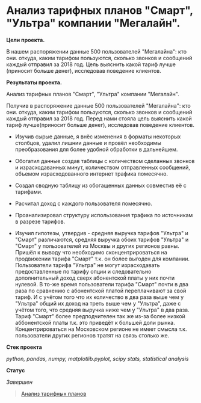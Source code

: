 # Анализ тарифных планов "Смарт", "Ультра" компании "Мегалайн".

**Цели проекта.**

В нашем распоряжении данные 500 пользователей "Мегалайна": кто они. откуда, каким тарифом пользуются, сколько звонков и сообщений каждый отправил за 2018 год.
Цель выяснить какой тариф лучше (приносит больше денег), исследовав поведение клиентов.

**Результаты проекта.**

Анализ тарифных планов "Смарт", "Ультра" компании "Мегалайн".

Получив в распоряжение данные 500 пользователей "Мегалайна": кто они. откуда, каким тарифом пользуются, сколько звонков и сообщений каждый отправил за 2018 год.
Перед нами стояла цель выяснить какой тариф лучше(приносит больше денег), исследовав поведение клиентов.
* Изучив сырые данные, я внёс изменения в форматы некоторых столбцов, удалил лишнии данные и провёл необходимы преобразования для более удобной обработки в дальнейшем.

* Обогатил данные создав таблицы с количеством сделанных звонков и израсходаванных минут, количеством отправленных сообщений, объемом израсходованного интернет трафика помесячно.

* Создал сводную таблицу из обогащенных данных совместив её с тарифами.

* Расчитал доход с каждого пользователя помесячно.

* Проанализировал структуру использования трафика по источникам в разрезе тарифов.

* Изучил гипотезы, утвердив - средняя выручка тарифов "Ультра" и "Смарт" различаются, средняя выручка обоих тарифов "Ультра" и "Смарт" у 
пользователей из Москвы и других регионов равны. Пришёл к выводу что необходимо сконцентрироваться на продвижении тарифа "Смарт" т.к. он более
выгоден для компании. Пользователи тарифа "Ультра" не могут израсходавать предоставленные по тарифу опции и следовательно дополнительный доход
сверх абонентской платы у них почти нулевой. В то-же время пользователи тарифа "Смарт" почти в два раза по сравнению с абонентской платой переплачивают
за свой тариф. И с учётом того что их количество в два раза выше чем у "Ультра" общий их доход на треть выше чем у "Ультра", даже с учётом того, что средняя выручка
ниже чем у "Ультра" в два раза. Тариф "Смарт" более предподчителен так же из-за более низкой аббонентской платы т.к. это приведёт к большей доли рынка. 
Концентрироваться на Московском регионе не имеет смысла т.к. пользователи других регионов тратят на связь столько же.

**Стек проекта**

_python, pandas, numpy, matplotlib.pyplot, scipy stats, statistical analysis_

**Статус**

_Завершен_

> [Анализ тарифных планов](https://github.com/Mikhail-9/yandex_projects_praktimum/blob/master/tariff_data_analyst/tariff_data_analyst.ipynb)
